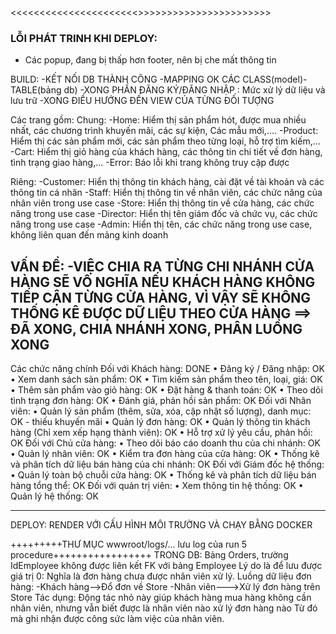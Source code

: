 ﻿<<<<<<<<<<<<<<<<<<<<<<<WELL DONE>>>>>>>>>>>>>>>>>>>>>>>>
### LỖI PHÁT TRINH KHI DEPLOY:
- Các popup, đang bị thấp hơn footer, nên bị che mất thông tin




BUILD:
-KẾT NỐI DB THÀNH CÔNG
-MAPPING OK CÁC CLASS(model)-TABLE(bảng db)
-XONG PHẦN ĐĂNG KÝ/ĐĂNG NHẬP : Mức xử lý dữ liệu và lưu trữ
-XONG ĐIỀU HƯỚNG ĐẾN VIEW CỦA TỪNG ĐỐI TƯỢNG

Các trang gồm:
Chung:
-Home: Hiểm thị sản phẩm hót, được mua nhiều nhất, các chương trình khuyến mãi, các sự kiện, Các mẫu mới,....
-Product: Hiểm thị các sản phẩm mới, các sản phẩm theo từng loại, hỗ trợ tìm kiếm,...
-Cart: Hiểm thị giỏ hàng của khách hàng, các thông tin chi tiết về đơn hàng, tình trạng giao hàng,... 
-Error: Báo lỗi khi trang không truy cập được

Riêng:
-Customer: Hiển thị thông tin khách hàng, cài đặt về tài khoản và các thông tin cá nhân
-Staff: Hiển thị thông tin về nhân viên, các chức năng của nhân viên trong use case
-Store: Hiển thị thông tin về cửa hàng, các chức năng trong use case
-Director: Hiển thị tên giám đốc và chức vụ, các chức năng trong use case
-Admin: Hiển thị tên, các chức năng trong use case, không liên quan đến mảng kinh doanh

VẤN ĐỀ: 
-VIỆC CHIA RA TỪNG CHI NHÁNH CỬA HÀNG SẼ VÔ NGHĨA NẾU KHÁCH HÀNG KHÔNG TIẾP CẬN 
		TỪNG CỬA HÀNG, VÌ VẬY SẼ KHÔNG THỐNG KÊ ĐƯỢC DỮ LIỆU THEO CỬA HÀNG
==> ĐÃ XONG, CHIA NHÁNH XONG, PHÂN LUỒNG XONG
--------------------
Các chức năng chính
Đối với Khách hàng: DONE
•	Đăng ký / Đăng nhập: OK
•	Xem danh sách sản phẩm: OK
•	Tìm kiếm sản phẩm theo tên, loại, giá: OK
•	Thêm sản phẩm vào giỏ hàng: OK
•	Đặt hàng & thanh toán: OK
•	Theo dõi tình trạng đơn hàng: OK
•	Đánh giá, phản hồi sản phẩm: OK
Đối với Nhân viên:
•	Quản lý sản phẩm (thêm, sửa, xóa, cập nhật số lượng), danh mục: OK - thiếu khuyến mãi
•	Quản lý đơn hàng: OK
•	Quản lý thông tin khách hàng (Chỉ xem xếp hạng thành viên): OK
•	Hỗ trợ xử lý yêu cầu, phản hồi: OK
Đối với Chủ cửa hàng:
•	Theo dõi báo cáo doanh thu của chi nhánh: OK
•	Quản lý nhân viên: OK
•	Kiểm tra đơn hàng của cửa hàng: OK
•	Thống kê và phân tích dữ liệu bán hàng của chi nhánh: OK
Đối với Giám đốc hệ thống:
•	Quản lý toàn bộ chuỗi cửa hàng: OK
•	Thống kê và phân tích dữ liệu bán hàng tổng thể: OK
Đối với quản trị viên:
•	Xem thông tin hệ thống: OK
•	Quản lý hệ thống: OK

----------------
DEPLOY: RENDER VỚI CẤU HÌNH MÔI TRƯỜNG VÀ CHẠY BẰNG DOCKER

+++++++++THƯ MỤC wwwroot/logs/... lưu log của run 5 procedure+++++++++++++++++
TRONG DB: Bảng Orders, trường IdEmployee không được liên kết FK với bảng Employee
Lý do là để lưu được giá trị 0: Nghĩa là đơn hàng chưa được nhân viên xử lý.
Luồng dữ liệu đơn hàng: 
-Khách hàng-->Đổ đơn về Store
-Nhân viên--->Xử lý đơn hàng trên Store
Tác dụng: Động tác nhỏ này giúp khách hàng mua hàng không cần nhân viên, nhưng vẫn biết được là nhân viên nào xử lý đơn hàng nào
Từ đó mà ghi nhận được công sức làm việc của nhân viên.
